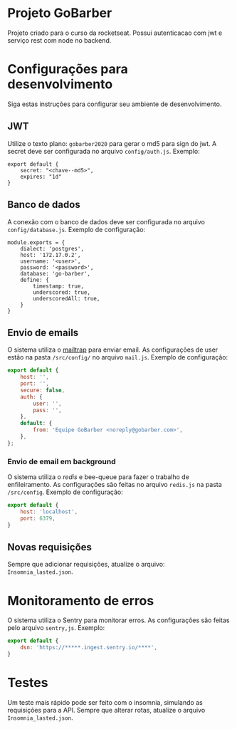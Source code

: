 # Projeto GoBarber
Projeto criado para o curso da rocketseat. Possui autenticacao com jwt e serviço rest com node no backend.

# Configurações para desenvolvimento
Siga estas instruções para configurar seu ambiente de desenvolvimento.

## JWT
Utilize o texto plano: `gobarber2020` para gerar o md5 para sign do jwt. A secret deve ser configurada no arquivo `config/auth.js`. Exemplo: 
```
export default {
    secret: "<chave--md5>",
    expires: "1d"
}
```
## Banco de dados
A conexão com o banco de dados deve ser configurada no arquivo `config/database.js`. Exemplo de configuração: 
```
module.exports = {
    dialect: 'postgres',
    host: '172.17.0.2',
    username: '<user>',
    password: '<password>',
    database: 'go-barber',
    define: {
        timestamp: true,
        underscored: true,
        underscoredAll: true,
    }
}
```

## Envio de emails
O sistema utiliza o [mailtrap](www.mailtrap.io) para enviar email. As configurações de user estão na pasta `/src/config/` no arquivo `mail.js`. Exemplo de configuração: 
```js
export default {
    host: '',
    port: '',
    secure: false,
    auth: {
        user: '',
        pass: '',
    },
    default: {
        from: 'Equipe GoBarber <noreply@gobarber.com>',
    },
};
```
### Envio de email em background
O sistema utiliza o _redis_ e bee-queue para fazer o trabalho de enfileiramento. As configurações são feitas no arquivo `redis.js` na pasta `/src/config`. Exemplo de configuração: 
```js
export default {
    host: 'localhost',
    port: 6379,
}
```

## Novas requisições
Sempre que adicionar requisições, atualize o arquivo: `Insomnia_lasted.json`.

# Monitoramento de erros
O sistema utiliza o Sentry para monitorar erros. As configurações são feitas pelo arquivo `sentry,js`. Exemplo: 
```js
export default {
    dsn: 'https://*****.ingest.sentry.io/****',
}
```

# Testes
Um teste mais rápido pode ser feito com o insomnia, simulando as requisições para a API. Sempre que alterar rotas, atualize o arquivo `Insomnia_lasted.json`. 
